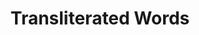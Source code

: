 ---
title: "Transliterated Words"

categories: ['']

tags: ['Transliterated', 'Words']

arwords: 'كلمات أجنبية مكتوبة باللغة العربية'

arexps: []

enwords: ['Transliterated Words']

enexps: []

arlexicons: 'ك'

enlexicons: 'T'

authors: ['Ruqayya Roshdy']

translators: ['']

citations: 'مقدمة في حوسبة اللغة العربية'

sources: 'مركز الملك عبدالله بن عبدالعزيز الدولي لخدمة اللغة العربية'

slug: ""
---